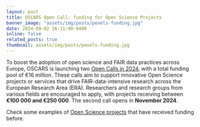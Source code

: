 ```yaml
---
layout: post
title: OSCARS Open Call: funding for Open Science Projects
banner_image: "assets/img/posts/pexels-funding.jpg"
date: 2024-09-02 16:11:00-0400
inline: false
related_posts: true
thumbnail: assets/img/posts/pexels-funding.jpg
---
```


To boost the adoption of open science and FAIR data practices across Europe, OSCARS is launching two [Open Calls in 2024](https://oscars-project.eu/open-calls), with a total funding pool of €16 million. These calls aim to support innovative Open Science projects or services that drive FAIR-data-intensive research across the European Research Area (ERA). Researchers and research groups from various fields are encouraged to apply, with projects receiving between **€100 000 and €250 000**. The second call opens in **November 2024**.

Check some examples of [Open Science projects](https://oscars-project.eu/open-science-projects) that have received funding before. 
